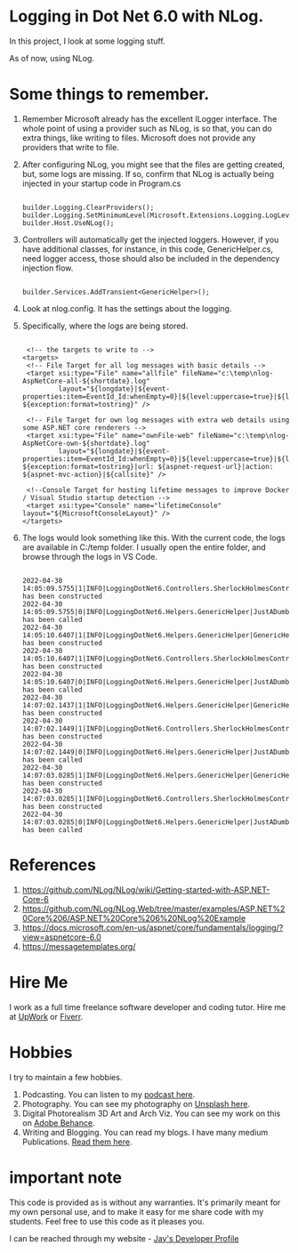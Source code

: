 # Logging in Dot Net 6.0 with NLog.

In this project, I look at some logging stuff.

As of now, using NLog.

# Some things to remember.

1. Remember Microsoft already has the excellent ILogger interface. The whole point of using a provider such as NLog, is so that, you can do extra things, like writing to files. Microsoft does not provide any providers that write to file.
1. After configuring NLog, you might see that the files are getting created, but, some logs are missing. If so, confirm that NLog is actually being injected in your startup code in Program.cs

   ```

   builder.Logging.ClearProviders();
   builder.Logging.SetMinimumLevel(Microsoft.Extensions.Logging.LogLevel.Trace);
   builder.Host.UseNLog();

   ```

1. Controllers will automatically get the injected loggers. However, if you have additional classes, for instance, in this code, GenericHelper.cs, need logger access, those should also be included in the dependency injection flow.

   ```

   builder.Services.AddTransient<GenericHelper>();

   ```

1. Look at nlog.config. It has the settings about the logging.
1. Specifically, where the logs are being stored.

   ```

   	<!-- the targets to write to -->
   <targets>
   	<!-- File Target for all log messages with basic details -->
   	<target xsi:type="File" name="allfile" fileName="c:\temp\nlog-AspNetCore-all-${shortdate}.log"
   			layout="${longdate}|${event-properties:item=EventId_Id:whenEmpty=0}|${level:uppercase=true}|${logger}|${message} ${exception:format=tostring}" />

   	<!-- File Target for own log messages with extra web details using some ASP.NET core renderers -->
   	<target xsi:type="File" name="ownFile-web" fileName="c:\temp\nlog-AspNetCore-own-${shortdate}.log"
   			layout="${longdate}|${event-properties:item=EventId_Id:whenEmpty=0}|${level:uppercase=true}|${logger}|${message} ${exception:format=tostring}|url: ${aspnet-request-url}|action: ${aspnet-mvc-action}|${callsite}" />

   	<!--Console Target for hosting lifetime messages to improve Docker / Visual Studio startup detection -->
   	<target xsi:type="Console" name="lifetimeConsole" layout="${MicrosoftConsoleLayout}" />
   </targets>

   ```

1. The logs would look something like this. With the current code, the logs are available in C:/temp folder. I usually open the entire folder, and browse through the logs in VS Code.

   ```

   2022-04-30 14:05:09.5755|1|INFO|LoggingDotNet6.Controllers.SherlockHolmesController|SherlockHolmesController has been constructed
   2022-04-30 14:05:09.5755|0|INFO|LoggingDotNet6.Helpers.GenericHelper|JustADumbFunctionCall has been called
   2022-04-30 14:05:10.6407|1|INFO|LoggingDotNet6.Helpers.GenericHelper|GenericHelper has been constructed
   2022-04-30 14:05:10.6407|1|INFO|LoggingDotNet6.Controllers.SherlockHolmesController|SherlockHolmesController has been constructed
   2022-04-30 14:05:10.6407|0|INFO|LoggingDotNet6.Helpers.GenericHelper|JustADumbFunctionCall has been called
   2022-04-30 14:07:02.1437|1|INFO|LoggingDotNet6.Helpers.GenericHelper|GenericHelper has been constructed
   2022-04-30 14:07:02.1449|1|INFO|LoggingDotNet6.Controllers.SherlockHolmesController|SherlockHolmesController has been constructed
   2022-04-30 14:07:02.1449|0|INFO|LoggingDotNet6.Helpers.GenericHelper|JustADumbFunctionCall has been called
   2022-04-30 14:07:03.0285|1|INFO|LoggingDotNet6.Helpers.GenericHelper|GenericHelper has been constructed
   2022-04-30 14:07:03.0285|1|INFO|LoggingDotNet6.Controllers.SherlockHolmesController|SherlockHolmesController has been constructed
   2022-04-30 14:07:03.0285|0|INFO|LoggingDotNet6.Helpers.GenericHelper|JustADumbFunctionCall has been called

   ```

# References

1. https://github.com/NLog/NLog/wiki/Getting-started-with-ASP.NET-Core-6
1. https://github.com/NLog/NLog.Web/tree/master/examples/ASP.NET%20Core%206/ASP.NET%20Core%206%20NLog%20Example
1. https://docs.microsoft.com/en-us/aspnet/core/fundamentals/logging/?view=aspnetcore-6.0
1. https://messagetemplates.org/

# Hire Me

I work as a full time freelance software developer and coding tutor. Hire me at [UpWork](https://www.upwork.com/fl/vijayasimhabr) or [Fiverr](https://www.fiverr.com/jay_codeguy).

# Hobbies

I try to maintain a few hobbies.

1. Podcasting. You can listen to my [podcast here](https://stories.thechalakas.com/listen-to-podcast/).
1. Photography. You can see my photography on [Unsplash here](https://unsplash.com/@jay_neeruhaaku).
1. Digital Photorealism 3D Art and Arch Viz. You can see my work on this on [Adobe Behance](https://www.behance.net/vijayasimhabr).
1. Writing and Blogging. You can read my blogs. I have many medium Publications. [Read them here](https://medium.com/@vijayasimhabr).

# important note

This code is provided as is without any warranties. It's primarily meant for my own personal use, and to make it easy for me share code with my students. Feel free to use this code as it pleases you.

I can be reached through my website - [Jay's Developer Profile](https://jay-study-nildana.github.io/developerprofile)
